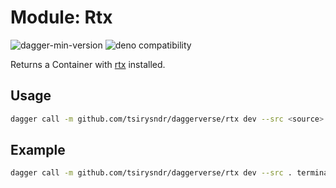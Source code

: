 # Module: Rtx

![dagger-min-version](https://img.shields.io/badge/dagger-v0.10.0-blue?color=3D66FF)
![deno compatibility](https://shield.deno.dev/deno/^1.41)

Returns a Container with [rtx](https://github.com/jdx/rtx) installed.

## Usage

```sh
dagger call -m github.com/tsirysndr/daggerverse/rtx dev --src <source> terminal
```

## Example

```sh
dagger call -m github.com/tsirysndr/daggerverse/rtx dev --src . terminal
```
